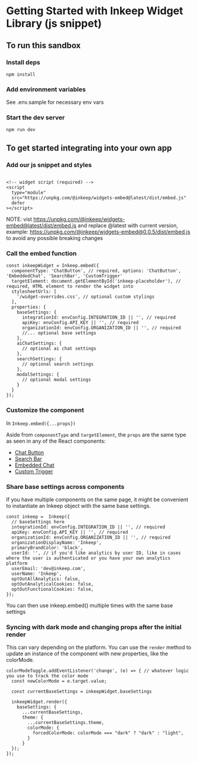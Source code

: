 # Getting Started with Inkeep Widget Library (js snippet)

## To run this sandbox

### Install deps

```
npm install
```

### Add environment variables

See .env.sample for necessary env vars

### Start the dev server

```
npm run dev
```

## To get started integrating into your own app

### Add our js snippet and styles

```

<!-- widget script (required) -->
<script
  type="module"
  src="https://unpkg.com/@inkeep/widgets-embed@latest/dist/embed.js"
  defer
></script>
```
NOTE:
vist https://unpkg.com/@inkeep/widgets-embed@latest/dist/embed.js
and replace @latest with current version, example: https://unpkg.com/@inkeep/widgets-embed@0.0.5/dist/embed.js
to avoid any possible breaking changes


### Call the embed function
```
const inkeepWidget = Inkeep.embed({
  componentType: 'ChatButton', // required, options: 'ChatButton', 'EmbeddedChat', 'SearchBar', 'CustomTrigger'
  targetElement: document.getElementById('inkeep-placeholder'), // required, HTML element to render the widget into
  stylesheetUrls: [
    '/widget-overrides.css', // optional custom stylings
  ],
  properties: {
    baseSettings: {
      integrationId: envConfig.INTEGRATION_ID || '', // required
      apiKey: envConfig.API_KEY || '', // required
      organizationId: envConfig.ORGANIZATION_ID || '', // required
      //... optional base settings
    },
    aiChatSettings: {
      // optional ai chat settings
    },
    searchSettings: {
      // optional search settings
    },
    modalSettings: {
      // optional modal settings
    }
  }
});
```

### Customize the component
In 
`Inkeep.embed({...props})`

Aside from `componentType` and `targetElement`, the `props` are the same type as seen in any of the React components:
- [Chat Button](https://docs.inkeep.com/react-components/chat-button)
- [Search Bar](https://docs.inkeep.com/react-components/search-bar)
- [Embedded Chat](https://docs.inkeep.com/react-components/embedded-chat)
- [Custom Trigger](https://docs.inkeep.com/react-components/custom-trigger)

### Share base settings across components

If you have multiple components on the same page, it might be convenient to instantiate an Inkeep object with the same base settings. 

```
const inkeep =  Inkeep({
  // baseSettings here
  integrationId: envConfig.INTEGRATION_ID || '', // required
  apiKey: envConfig.API_KEY || '', // required
  organizationId: envConfig.ORGANIZATION_ID || '', // required
  organizationDisplayName: 'Inkeep',
  primaryBrandColor: 'black',
  userId: '', // if you'd like analytics by user ID, like in cases where the user is authenticated or you have your own analytics platform
  userEmail: 'dev@inkeep.com',
  userName: 'Inkeep',
  optOutAllAnalytics: false,
  optOutAnalyticalCookies: false,
  optOutFunctionalCookies: false,
});
```

You can then use inkeep.embed() multiple times with the same base settings

### Syncing with dark mode and changing props after the initial render
This can vary depending on the platform. You can use the `render` method to update an instance of the component with new properties, like the colorMode.

```
colorModeToggle.addEventListener('change', (e) => { // whatever logic you use to track the color mode
  const newColorMode = e.target.value;

  const currentBaseSettings = inkeepWidget.baseSettings

  inkeepWidget.render({
    baseSettings: {
      ...currentBaseSettings,
      theme: {
        ...currentBaseSettings.theme,
        colorMode: {
          forcedColorMode: colorMode === "dark" ? "dark" : "light",
        }
      }
  });
});
```

